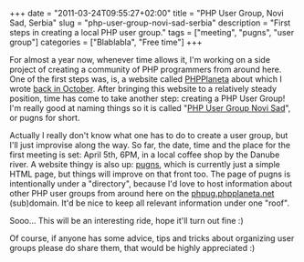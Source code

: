 +++
date = "2011-03-24T09:55:27+02:00"
title = "PHP User Group, Novi Sad, Serbia"
slug = "php-user-group-novi-sad-serbia"
description = "First steps in creating a local PHP user group."
tags = ["meeting", "pugns", "user group"]
categories = ["Blablabla", "Free time"]
+++
<p>For almost a year now, whenever time allows it, I'm working on a side project of creating a community of PHP programmers from around here. One of the first steps was, is, a website called <a href="http://phpplaneta.net/">PHPPlaneta</a> about which I wrote <a href="http://robertbasic.com/blog/a-regional-php-community-website/">back in October</a>. After bringing this website to a relatively steady position, time has come to take another step: creating a PHP User Group! I'm really good at naming things so it is called "<a href="http://phpug.phpplaneta.net/pugns/">PHP User Group Novi Sad</a>", or pugns for short.</p>
<p>Actually I really don't know what one has to do to create a user group, but I'll just improvise along the way. So far, the date, time and the place for the first meeting is set: April 5th, 6PM, in a local coffee shop by the Danube river. A website thingy is also up: <a href="http://phpug.phpplaneta.net/pugns/">pugns</a>, which is currently just a simple HTML page, but things will improve on that front too. The page of pugns is intentionally under a "directory", because I'd love to host information about other PHP user groups from around here on the <a href="http://phpug.phpplaneta.net">phpug.phpplaneta.net</a> (sub)domain. It'd be nice to keep all relevant information under one "roof".</p>
<p>Sooo... This will be an interesting ride, hope it'll turn out fine :)</p>
<p>Of course, if anyone has some advice, tips and tricks about organizing user groups please do share them, that would be highly appreciated :)</p>
